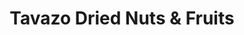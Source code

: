 ---
title: "Tavazo Dried Nuts & Fruits"
url: /toronto/tavazo-dried-nuts-und-fruits/
shop: Bioladen
---